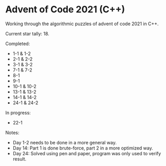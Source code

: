 # Advent of Code 2021 (C++)
Working through the algorithmic puzzles of advent of code 2021 in C++.  

Current star tally: 18.

Completed:
- 1-1 & 1-2
- 2-1 & 2-2
- 3-1 & 3-2
- 7-1 & 7-2
- 8-1
- 9-1
- 10-1 & 10-2
- 13-1 & 13-2
- 14-1 & 14-2
- 24-1 & 24-2

In progress:
 - 22-1

Notes:

- Day 1-2 needs to be done in a more general way.
- Day 14: Part 1 is done brute-force, part 2 in a more optimized way.
- Day 24: Solved using pen and paper, program was only used to verify result.
